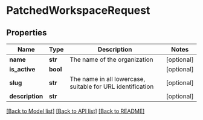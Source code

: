 # PatchedWorkspaceRequest


## Properties
Name | Type | Description | Notes
------------ | ------------- | ------------- | -------------
**name** | **str** | The name of the organization | [optional] 
**is_active** | **bool** |  | [optional] 
**slug** | **str** | The name in all lowercase, suitable for URL identification | [optional] 
**description** | **str** |  | [optional] 

[[Back to Model list]](../README.md#documentation-for-models) [[Back to API list]](../README.md#documentation-for-api-endpoints) [[Back to README]](../README.md)


